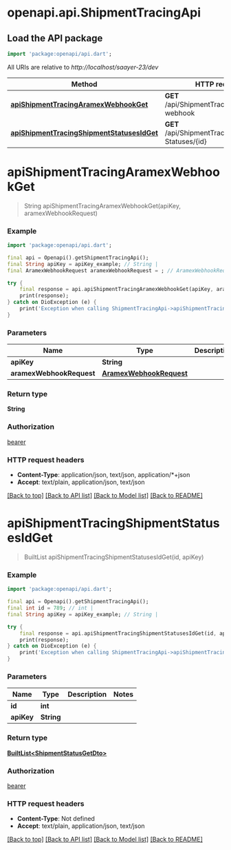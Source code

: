 # openapi.api.ShipmentTracingApi

## Load the API package
```dart
import 'package:openapi/api.dart';
```

All URIs are relative to *http://localhost/saayer-23/dev*

Method | HTTP request | Description
------------- | ------------- | -------------
[**apiShipmentTracingAramexWebhookGet**](ShipmentTracingApi.md#apishipmenttracingaramexwebhookget) | **GET** /api/ShipmentTracing/aramex-webhook | 
[**apiShipmentTracingShipmentStatusesIdGet**](ShipmentTracingApi.md#apishipmenttracingshipmentstatusesidget) | **GET** /api/ShipmentTracing/Shipment-Statuses/{id} | 


# **apiShipmentTracingAramexWebhookGet**
> String apiShipmentTracingAramexWebhookGet(apiKey, aramexWebhookRequest)



### Example
```dart
import 'package:openapi/api.dart';

final api = Openapi().getShipmentTracingApi();
final String apiKey = apiKey_example; // String | 
final AramexWebhookRequest aramexWebhookRequest = ; // AramexWebhookRequest | 

try {
    final response = api.apiShipmentTracingAramexWebhookGet(apiKey, aramexWebhookRequest);
    print(response);
} catch on DioException (e) {
    print('Exception when calling ShipmentTracingApi->apiShipmentTracingAramexWebhookGet: $e\n');
}
```

### Parameters

Name | Type | Description  | Notes
------------- | ------------- | ------------- | -------------
 **apiKey** | **String**|  | 
 **aramexWebhookRequest** | [**AramexWebhookRequest**](AramexWebhookRequest.md)|  | [optional] 

### Return type

**String**

### Authorization

[bearer](../README.md#bearer)

### HTTP request headers

 - **Content-Type**: application/json, text/json, application/*+json
 - **Accept**: text/plain, application/json, text/json

[[Back to top]](#) [[Back to API list]](../README.md#documentation-for-api-endpoints) [[Back to Model list]](../README.md#documentation-for-models) [[Back to README]](../README.md)

# **apiShipmentTracingShipmentStatusesIdGet**
> BuiltList<ShipmentStatusGetDto> apiShipmentTracingShipmentStatusesIdGet(id, apiKey)



### Example
```dart
import 'package:openapi/api.dart';

final api = Openapi().getShipmentTracingApi();
final int id = 789; // int | 
final String apiKey = apiKey_example; // String | 

try {
    final response = api.apiShipmentTracingShipmentStatusesIdGet(id, apiKey);
    print(response);
} catch on DioException (e) {
    print('Exception when calling ShipmentTracingApi->apiShipmentTracingShipmentStatusesIdGet: $e\n');
}
```

### Parameters

Name | Type | Description  | Notes
------------- | ------------- | ------------- | -------------
 **id** | **int**|  | 
 **apiKey** | **String**|  | 

### Return type

[**BuiltList&lt;ShipmentStatusGetDto&gt;**](ShipmentStatusGetDto.md)

### Authorization

[bearer](../README.md#bearer)

### HTTP request headers

 - **Content-Type**: Not defined
 - **Accept**: text/plain, application/json, text/json

[[Back to top]](#) [[Back to API list]](../README.md#documentation-for-api-endpoints) [[Back to Model list]](../README.md#documentation-for-models) [[Back to README]](../README.md)

